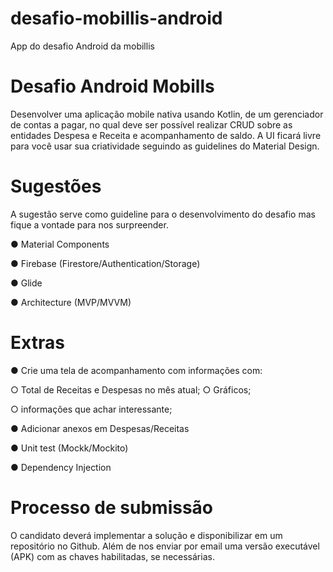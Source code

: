 # desafio-mobillis-android
App do desafio Android da mobillis

# Desafio Android Mobills 

Desenvolver uma aplicação mobile nativa usando Kotlin, de um gerenciador de contas a pagar, no qual deve ser possível realizar CRUD sobre as entidades Despesa e Receita e acompanhamento de saldo. A UI ficará livre para você usar sua criatividade seguindo as guidelines do Material Design. 

# Sugestões 

A sugestão serve como guideline para o desenvolvimento do desafio mas fique a vontade para nos surpreender. 

● Material Components 

● Firebase (Firestore/Authentication/Storage) 

● Glide 

● Architecture (MVP/MVVM) 

# Extras 

● Crie uma tela de acompanhamento com informações com:

  ○ Total de Receitas e Despesas no mês atual; 
  ○ Gráficos; 

○ informações que achar interessante; 

● Adicionar anexos em Despesas/Receitas 

● Unit test (Mockk/Mockito) 

● Dependency Injection 

# Processo de submissão 

O candidato deverá implementar a solução e disponibilizar em um repositório no Github. Além de nos enviar por email uma versão executável (APK) com as chaves habilitadas, se necessárias.
